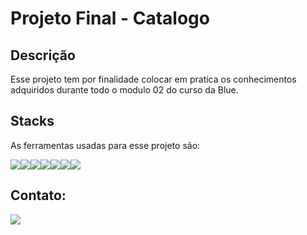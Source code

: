 # Projeto Final  - Catalogo

## Descrição
Esse projeto tem por finalidade colocar em pratica os conhecimentos adquiridos durante todo o modulo 02 do curso da Blue.

## Stacks
As ferramentas usadas para esse projeto são:

<div style = "display: flex">
<img src="https://img.icons8.com/color/48/000000/javascript--v1.png"/>
<img src="https://img.icons8.com/color/96/000000/html-5--v1.png"/>
<img src="https://img.icons8.com/color/96/000000/css3.png"/>
<img src="https://img.icons8.com/color/96/000000/nodejs.png"/>
<img src="https://th.bing.com/th/id/OIP.o8uv9yRNETpCY2nsfqQpXQAAAA?pid=ImgDet&rs=1">
<img src="https://img.icons8.com/color/96/000000/postgreesql.png"/>
<img src="https://img.icons8.com/color/96/000000/sql.png"/>
</div>

## Contato:
<a href="https://www.linkedin.com/in/victor-rodrigues-da-costa/" target="_blank">  
<img src="https://img.icons8.com/color/96/000000/linkedin-circled--v4.png"/>
</a>
